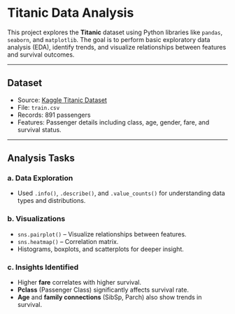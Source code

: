 # Titanic Data Analysis 

This project explores the **Titanic** dataset using Python libraries like `pandas`, `seaborn`, and `matplotlib`. The goal is to perform basic exploratory data analysis (EDA), identify trends, and visualize relationships between features and survival outcomes.

---

## Dataset

- Source: [Kaggle Titanic Dataset](https://www.kaggle.com/c/titanic/data)
- File: `train.csv`
- Records: 891 passengers
- Features: Passenger details including class, age, gender, fare, and survival status.

---

## Analysis Tasks

### a. Data Exploration
- Used `.info()`, `.describe()`, and `.value_counts()` for understanding data types and distributions.

### b. Visualizations
- `sns.pairplot()` – Visualize relationships between features.
- `sns.heatmap()` – Correlation matrix.
- Histograms, boxplots, and scatterplots for deeper insight.

### c. Insights Identified
- Higher **fare** correlates with higher survival.
- **Pclass** (Passenger Class) significantly affects survival rate.
- **Age** and **family connections** (SibSp, Parch) also show trends in survival.



